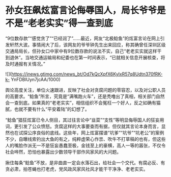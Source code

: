# 孙女狂飙炫富言论侮辱国人，局长爷爷是不是“老老实实”得一查到底

“9位数存款”“感觉贪了”“已经润了”……最近，网友“北极鲶鱼”的炫富言论在网上引发轩然大波。事情闹大了后，该网友的爷爷钟先生出来回应，称其确曾任深圳区级交通局局长，但孙女口中家中有9位数存款的说法不实，自己“老老实实就这样干到退休”。当地交通运输局和纪委也在第一时间表示，“已就相关信息开展核查，将及时通报有关情况。”

![](https://inews.gtimg.com/news_bt/Od7kQcXpfX6KylxR57q8Udtn370fRK-k-
YnFDBlUyn7jcAA/1000)

舆论高度关注，单位火速跟进，反映了社会对贪腐问题的零容忍，以及对公职人员的高要求。“鲶鱼”所言，究竟是“满嘴跑火车”，还是秃噜出了真相，相关部门自然会一查到底。如果真的“老老实实”，相信组织不会冤枉一个好人，反之如确有猫腻，也就不要有什么“平安着陆”的幻想了。

“鲶鱼”猖狂炫富已令人侧目，其过往言论中“韭菜”“支性”等明显侮辱国人的狂妄用词，更引发了公众愤怒。贪腐这样的大事要查而有据，但仅就其言论本身而言，显然也在试探公序良俗的底线。这些年，网上炫富摆谱“坑爹”“坑爷”“坑老公”的案例不少，自曝线索钓出大鱼的有之，纯粹虚荣心作祟、吹牛不打草稿的也有，但这些人的嘴脸作派无一不是狂妄愚蠢至极，金钱至上的豪横，高人一等的嚣张，不仅令社会哗然，恐怕也暴露出少数领导干部作风家风的大问题。

揪住每条“鲶鱼”不放，是非曲直一定会水落石出，给社会一个交代。有腐必反、有贪必肃，拍苍蝇也打老虎，党风政风家风社风才能干干净净、老老实实。

